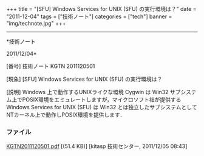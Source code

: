 ﻿+++
title = "[SFU] Windows Services for UNIX (SFU) の実行環境は？"
date = "2011-12-04"
tags = ["技術ノート"]
categories = ["tech"]
banner = "img/technote.jpg"
+++

-----------------------------------------------------------------------------------------------------------------------------

*技術ノート

2011/12/04*


[番号]
技術ノート KGTN 2011120501

[現象]
[SFU] Windows Services for UNIX (SFU) の実行環境は？

[説明]
Windows 上で動作するUNIXライクな環境 Cygwin は Win32
サブシステム上でPOSIX環境をエミュレートしますが，マイクロソフト社が提供するWindows
Services for UNIX (SFU) は Win32
とは独立したサブシステムとしてNTカーネル上で動作しPOSIX環境を提供します．


### ファイル

 
 


[KGTN2011120501.pdf](http://techreport.kitasp.net/attachments/download/720/KGTN2011120501.pdf)
 [(51.4 KB)] [kitasp 技術センター, 2011/12/05
08:43]


 


 

